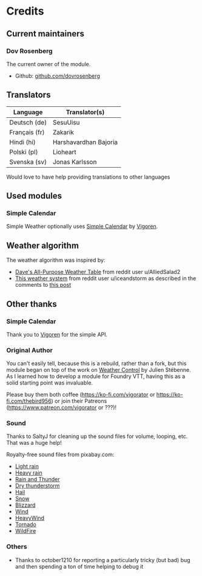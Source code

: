 # Credits

## Current maintainers

### Dov Rosenberg

The current owner of the module.

- Github: [github.com/dovrosenberg](https://github.com/dovrosenberg)

## Translators

| Language                  | Translator(s)                                                               |
|---------------------------|-----------------------------------------------------------------------------|
| Deutsch (de)              | SesuUisu                                                                    |
| Français (fr)             | Zakarik                                                                     |
| Hindi (hi)                | Harshavardhan Bajoria                                                       |
| Polski (pl)               | Lioheart                                                                    |
| Svenska (sv)              | Jonas Karlsson                                                              |

Would love to have help providing translations to other languages

## Used modules

### Simple Calendar

Simple Weather optionally uses [Simple Calendar](https://github.com/vigoren/foundryvtt-simple-calendar) by [Vigoren](https://github.com/vigoren). 

## Weather algorithm
The weather algorithm was inspired by:
- [Dave's All-Purpose Weather Table](https://docs.google.com/spreadsheets/d/1j0d1MtsWtJT-Q-Ncbl8DsBlf6cK51j5T13JTll5bSTE/edit#gid=0) from reddit user u/AlliedSalad2 
- [This weather system](https://github.com/dovrosenberg/foundry-simple-weather/blob/master/docs/weather.png) from reddit user u/iceandstorm as described in the comments to [this post](https://www.reddit.com/r/rpg/comments/p0wq9n/weather_hex_flower_random_weather_generation/)

## Other thanks

### Simple Calendar
Thank you to [Vigoren](https://github.com/vigoren) for the simple API.

### Original Author

You can't easily tell, because this is a rebuild, rather than a fork, but this module began on top of the work on [Weather Control](https://gitlab.com/jstebenne/foundryvtt-weather-control) by Julien Stébenne.  As I learned how to develop a module for Foundry VTT, having this as a solid starting point was invaluable.

Please buy them both coffee (https://ko-fi.com/vigorator  or https://ko-fi.com/thebird956) or join their Patreons (https://www.patreon.com/vigorator or ???)!

### Sound 
Thanks to SaltyJ for cleaning up the sound files for volume, looping, etc.  That was a huge help!

Royalty-free sound files from pixabay.com:
* [Light rain](https://pixabay.com/sound-effects/calming-rain-257596/)
* [Heavy rain](https://pixabay.com/sound-effects/rain-sounds-210646/) 
* [Rain and Thunder](https://pixabay.com/sound-effects/rain-and-thunder-sfx-12820/)
* [Dry thunderstorm](https://pixabay.com/sound-effects/peals-of-thunder-191992/)
* [Hail](https://pixabay.com/sound-effects/hail-74904/)
* [Snow](https://pixabay.com/sound-effects/snow-on-umbrella-61498/)
* [Blizzard](https://pixabay.com/sound-effects/wind-artic-cold-6195/)
* [Wind](https://pixabay.com/sound-effects/wind-sound-301491/)
* [HeavyWind](https://pixabay.com/sound-effects/wind-128967/)
* [Tornado](https://pixabay.com/sound-effects/tornado-sound-better-quality-68141/)
* [WildFire](https://pixabay.com/sound-effects/digital-wildfire-64073/)

### Others
* Thanks to october1210 for reporting a particularly tricky (but bad) bug and then spending a ton of time helping to debug it
